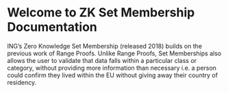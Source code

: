 # Welcome to ZK Set Membership Documentation

ING’s Zero Knowledge Set Membership (released 2018) builds on the previous work 
of Range Proofs. Unlike Range Proofs, Set Memberships also allows the user to 
validate that data falls within a particular class or category, without providing
more information than necessary i.e. a person could confirm they lived within the 
EU without giving away their country of residency.
